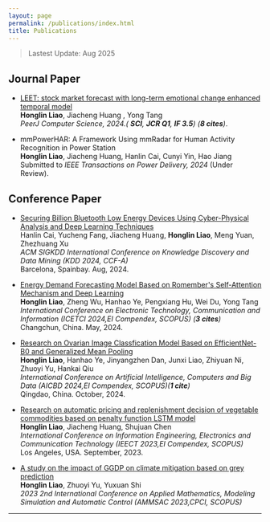 ```yaml
---
layout: page
permalink: /publications/index.html
title: Publications
---
```


> Lastest Update: Aug 2025

## Journal Paper

- [LEET: stock market forecast with long-term emotional change enhanced temporal model](https://doi.org/10.7717/peerj-cs.1969)
<br> **Honglin Liao**, Jiacheng Huang , Yong Tang
<br> *PeerJ Computer Science, 2024.( **SCI**, **JCR Q1**, **IF 3.5**) (**8 cites**)*.

- mmPowerHAR: A Framework Using mmRadar for Human Activity Recognition in Power Station 
<br> **Honglin Liao**, Jiacheng Huang, Hanlin Cai, Cunyi Yin, Hao Jiang
<br> Submitted to *IEEE Transactions on Power Delivery, 2024* (Under Review).

## Conference Paper

- [Securing Billion Bluetooth Low Energy Devices Using Cyber-Physical Analysis and Deep Learning Techniques](https://kdd2024.kdd.org/undergraduate-consortium/)
<br> Hanlin Cai, Yucheng Fang, Jiacheng Huang, **Honglin Liao**, Meng Yuan, Zhezhuang Xu 
<br> *ACM SIGKDD International Conference on Knowledge Discovery and Data Mining (KDD 2024, CCF-A)* 
<br> Barcelona, Spainbay. Aug, 2024.

- [Energy Demand Forecasting Model Based on Romember's Self-Attention Mechanism and Deep Learning](https://ieeexplore.ieee.org/abstract/document/10594520)
<br> **Honglin Liao**, Zheng Wu, Hanhao Ye, Pengxiang Hu, Wei Du, Yong Tang
<br> *International Conference on Electronic Technology, Communication and Information (ICETCI 2024,EI Compendex, SCOPUS) (**3 cites**)*
<br> Changchun, China. May, 2024.

- [Research on Ovarian Image Classfication Model Based on EfficientNet-B0 and Generalized Mean Pooling](https://ieeexplore.ieee.org/abstract/document/10761779/references#references)
<br> **Honglin Liao**, Hanhao Ye, Jinyangzhen Dan, Junxi Liao, Zhiyuan Ni, Zhuoyi Yu, Hankai Qiu
<br> *International Conference on Artificial Intelligence, Computers and Big Data (AICBD 2024,EI Compendex, SCOPUS)(**1 cite**)*
<br> Qingdao, China. October, 2024.

- [Research on automatic pricing and replenishment decision of vegetable commodities based on penalty function LSTM model](https://ieeexplore.ieee.org/document/10442643)
<br> **Honglin Liao**, Jiacheng Huang, Shujuan Chen
<br> *International Conference on Information Engineering, Electronics and Communication Technology (IEECT 2023,EI Compendex, SCOPUS)*
<br> Los Angeles, USA. September, 2023.

- [A study on the impact of GGDP on climate mitigation based on grey prediction](https://scholar.google.cz/citations?view_op=view_citation&hl=zh-CN&user=glMCPm4AAAAJ&citation_for_view=glMCPm4AAAAJ:UeHWp8X0CEIC)
<br> **Honglin Liao**, Zhuoyi Yu, Yuxuan Shi
<br> *2023 2nd International Conference on Applied Mathematics, Modeling Simulation and Automatic Control (AMMSAC 2023,CPCI, SCOPUS)*

---

